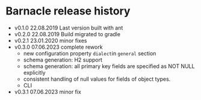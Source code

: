 # Barnacle release history

* v0.1.0 22.08.2019 Last version built with ant
* v0.2.0 22.08.2019 Build migrated to gradle
* v0.2.1 23.01.2020 minor fixes
* v0.3.0 07.06.2023 complete rework
    * new configuration property `dialect`in `general` section
    * schema generation: H2 support
    * schema generation: all primary key fields are specified as NOT NULL explicitly
    * consistent handling of null values for fields of object types.
    * CLI
* v0.3.1 07.06.2023 minor fix


